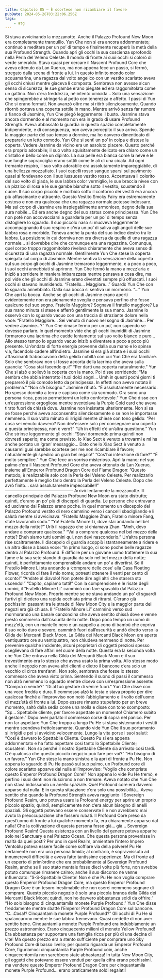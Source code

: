 ```yaml
---
title: Capitolo 85 – È scortese non ricambiare il favore
pubDate: 2024-05-26T03:22:06.256Z
tags:
    - atg
---
```



Si stava avvicinando la mezzanotte. Anche il Palazzo Profound New Moon era completamente tranquillo. Yun Che non si era ancora addormentato; continuò a meditare per un po’ di tempo e finalmente recuperò la metà della sua Profound Strength. Quando aprì gli occhi la sua coscienza sprofondò nella Perla del Veleno Celeste.
Il mondo di fronte ai suoi occhi si colorò di verde smeraldo. Stava quasi per cercare il Nascent Profound Core che aveva ottenuto da Lan Xueruo, ma non appena fece un passo, si fermò, stregato dalla scena di fronte a lui.
In questo infinito mondo color acquamarina, una ragazza dal volto angelico con un vestito scarlatto aveva gli occhi chiusi mentre giaceva lì composta. Sembrava non avesse alcun senso di sicurezza; le sue gambe erano piegate ed era raggomitolata come un gattino. Non c’era freddezza, né intento omicida… Solo una sensazione che spingerebbe a stringerla al petto con tenerezza e affetto.
I passi di Yun Che si erano fermati. Non avanzò oltre ma si ritirò silenziosamente.
Quando ritornò portava una coperta sottile in mano.
Mentre arrivò senza far rumore a fianco di Jasmine, Yun Che piegò leggermente il busto. Jasmine stava ancora dormendo e al momento non era in grado di usare Profound Strength. Aveva abbassato la guardia in questo spazio completamente indipendente, e di conseguenza, non aveva percepito il suo arrivo.
Spende la maggior parte del suo tempo a dormire, ma ho davvero dimenticato di prepararle un letto comodo.
Yun Che si sentì un po’ in colpa e distese la coperta.
Vedere Jasmine da vicino era un assoluto piacere. Questo perché era proprio adorabile; il suo volto squisitamente delicato era chiaro come un cristallo e bello come un dipinto. La sua pelle era bianca come la neve e le sue lunghe sopracciglia erano sottili come le ali di una cicala.
Ad ogni tremante respiro, il suo volto adorabile era assolutamente impareggiabile, di una bellezza mozzafiato.
I suoi capelli rosso sangue sparsi sul pavimento quasi si fondevano con il suo lussuoso vestito rosso. Accentuava il colorito del suo volto di giada, le sue labbra color vermiglio, le sue braccia nivee con un pizzico di rosa e le sue gambe bianche sotto il vestito, scuotendo il cuore. Il suo corpo piccolo e morbido sotto il contorno dei vestiti era ancora più affascinante e attraente. Questo Vestito Smoky Fairy era estremamente costoso e non era qualcosa che una ragazza normale potesse indossare. Ma sul corpo di Jasmine era inspiegabilmente armonioso, degno della sua aura nobile… Ed era anche degno del suo status come principessa.
Yun Che non poté non accovacciarsi a guardarla per un po’ di tempo senza distogliere lo sguardo. Il suo piccolo naso si muoveva leggermente accompagnando il suo respiro e c’era un po’ di saliva agli angoli delle sue labbra rosa e morbide.
Teneva anche la punta del suo indice destro tra le labbra. La posizione in cui dormiva non era diversa da quella di una ragazza normale… si dovrebbe dire che comunque era una ragazzina.
Comunque, quel corpo troppo raggomitolato rivelava chiaramente che aveva senso di sicurezza di una ragazza normale.
Gentilmente Yun Che stese la coperta spiegata sul corpo di Jasmine.
Mentre sentiva la sensazione della coperta sul suo corpo gli occhi di Jasmine tremarono leggermente, e a poco a poco, i suoi occhi annebbiati si aprirono.
Yun Che fermò la mano a mezz’aria e iniziò a sorridere in maniera imbarazzata mentre pensava a cosa dire, ma poi vide che gli occhi di Jasmine erano diventati sempre più offuscati.
I suoi occhi si stavano inumidendo.
“Fratello… Maggiore…”
Guardò Yun Che con lo sguardo annebbiato. Dalla sua bocca si sentiva un mormorio.
“…” Yun Che aprì la bocca. Anche se gli occhi di Jasmine erano aperti evidentemente non era pienamente sveglia e pensava perfino che fosse qualcuno del suo sogno.
Fratello Maggiore? Sognava il fratello maggiore?
La sua mano minuta si stese e afferrò gentilmente la sua mano. Jasmine lo osservò con lo sguardo vacuo con una traccia di straziante dolore nella voce: “Fratello Maggiore… Sei venuto di nuovo nel sogno di Jasmine… Per vedere Jasmine…?”
Yun Che rimase fermo per un po’, non sapendo se dovesse parlare. In quel momento vide che gli occhi inumiditi di Jasmine formarono una lacrima che cadde lentamente sul suo volto bianco e puro… Allo stesso tempo lo sguardo vacuo iniziò a diventare a poco a poco più presente.
Un’ondata di forte energia provenne dalla sua mano e lo spinse via, facendolo cadere all’indietro.
Jasmine si era già alzata e i suoi occhi affascinanti traboccavano della gelida nobiltà con cui Yun Che era familiare. Solo che sembrava non si fosse accorta della lacrima che aveva sulla guancia: “Cosa stai facendo qui!”
“Per darti una coperta naturalmente.” Yun Che si alzò e sollevò la coperta con la mano. Poi disse sorridendo: “Ma sembra che abbia interrotto i tuoi dolci sogni… Umh in questi pochi giorni ti preparerò il più comodo letto da principessa. In effetti non avevo notato il problema.”
“Non c’è bisogno.” Jasmine rifiutò.
“È assolutamente necessario. Ho spesso dormito a terra e capisco come sia scomodo. Ora sono una persona ricca, posso permettermi un letto confortevole.” Yun Che disse con un’espressione orgogliosa mentre sventolava la Purple Gold card che aveva tirato fuori da chissà dove.
Jasmine non insistette ulteriormente. Non si sa se fosse perché aveva acconsentito silenziosamente o se non le importasse nemmeno. Il suo volto minuto si irrigidì mentre chiese con tono gelido: “Per cosa sei venuto davvero? Non dev’essere solo per consegnare una coperta a questa principessa, non è vero?”
“Uh in effetti c’è un’altra questione.” Yun Che strinse leggermente gli occhi: “Stavi dormendo prima quindi non dovresti saperlo; ma come previsto, lo Xiao Sect è venuto a trovarmi e mi ha anche portato un ‘gran’ messaggio… Dato che lo Xiao Sect è venuto a causarmi guai sarebbe scortese per me non ricambiare il favore; naturalmente gli spedirò un gran bel regalo!”
“Cos’hai intenzione di fare?”
“È molto semplice.” Yun Che fece un sorriso misterioso. Aprì la mano; nel suo palmo c’era il Nascent Profound Core che aveva ottenuto da Lan Xueruo, insieme all’Emperor Profound Dragon Core del Flame Dragon: ”Questo metodo, è realizzabile solo con la Perla del Veleno Celeste. Per realizzarlo perfettamente è meglio farlo dentro la Perla del Veleno Celeste.
Dopo che avrò finito… sarà assolutamente impeccabile!!”
————————————————
Arrivò lentamente la mezzanotte.
Il cancello principale del Palazzo Profound New Moon era stato distrutto; quindi, c’erano un po’ più di discepoli di guardia. Le persone che entravano ed uscivano dal Palazzo erano poche.
In quel momento un discepolo del Palazzo Profound vestito di nero camminò verso i cancelli sbadigliando e li salutò mentre si avvicinava: “Fratello Maggiore Zhan, Fratello minore Fang, state lavorando sodo.”
“Yo! Fratello Minore Li, dove stai andando nel bel mezzo della notte?” Urlò il ragazzo che si chiamava Zhan.
“Mmh, devo andare a comprare qualcosa.”
“Vai a comprare qualcosa nel bel mezzo della notte? Eheh siamo tutti uomini qui, non devi nasconderlo.” Un’altra persona rise scaltramente.
Il discepolo di guardia scoppiò istantaneamente a ridere e un altro disse a bassa voce: “In primo luogo, ci sono poche belle ragazze dentro al Palazzo Profound.
È difficile per un giovane uomo trattenere la sua fame e la sua sete stando di guardia da solo nel bel mezzo della notte; quindi, è perfettamente comprensibile andare un po’ a divertirsi. Se il Fratello Minore Li sta andando a ‘comprare delle cose’ alla Casa Floating Flower, ricorda di fare il mio nome; potresti ottenere il venti per cento di sconto!”
“Andate al diavolo! Non potete dire agli altri che stasera sto uscendo!”
“Capito, capiamo tutti!”
Con la comprensione e le risate degli uomini, il “Fratello Minore Li” camminò con fare spavaldo dal Palazzo Profound New Moon. Proprio mentre se ne stava andando un po’ di sguardi furtivi gli diedero una rapida occhiata prima di ritrarsi.
C’erano già pochissimi passanti tra le strade di New Moon City e la maggior parte dei negozi era già chiusa. Il “Fratello Minore Li” camminò verso sud mormorando una banale canzoncina che aveva sentito chissà dove e venne presto sommerso dall’oscurità della notte. Dopo poco tempo un uomo di mezz’età, con un mantello nero e un cappello a cono di bambù che copriva il suo volto duro e severo, camminò fuori dall’oscurità e andò diretto verso la Gilda dei Mercanti Black Moon.
La Gilda dei Mercanti Black Moon era aperta ventiquattro ore su ventiquattro, non chiudeva nemmeno di notte. Per prevenire qualche incidente, alcuni proprietari di oggetti preziosi spesso sceglievano di fare affari nel cuore della notte.
Questa era la seconda volta che Yun Che entrava nella Gilda dei Mercanti Black Moon e il suo travestimento era lo stesso che aveva usato la prima volta. Allo stesso modo anche il negozio non aveva altri clienti e dietro il bancone c’era solo un vecchio di circa trent’anni. Non solo, sembrava che fosse lo stesso commesso che aveva visto prima.
Sentendo il suono di passi il commesso non alzò nemmeno lo sguardo mentre diceva con un’espressione assente: “Compra o vende?”
“Dì al tuo gestore di venire fuori.” Yun Che disse con una voce fredda e dura.
Il commesso alzò la testa e stava proprio per dire qualcosa finché all’improvviso non notò l’abbigliamento e il volto dell’uomo di mezz’età di fronte a lui. Dopo essere rimasto stupefatto per un breve momento, saltò dalla sedia come una molla e disse con tono scomposto: ”Sp… Spettabile cliente, per favore aspettate un momento! Chiamerò subito il gestore.”
Dopo aver parlato il commesso corse di sopra nel panico.
Per non far aspettare Yun Che troppo a lungo Pu He si stava sistemando i vestiti mentre scendeva frettolosamente. Quando vide Yun Che il suo portamento si irrigidì e poi si avvicinò velocemente. Lungo la vita porse i suoi saluti: “Così è davvero lo Spettabile Cliente.
Questo Pu si era appena addormentato e ha fatto aspettare così tanto lo Spettabile Cliente; scusatemi. Non so perché il nostro Spettabile Cliente sia arrivato così tardi. C’è qualcosa che questo piccolo negozio può fare per voi?”
“Ho bisogno di un favore.” Yun Che stese la mano sinistra e la aprì di fronte a Pu He. Non appena lo sguardo di Pu He passò sul suo palmo, un Profound core di colore scarlatto apparve dal nulla all’improvviso: “Voglio che compriate questo Emperor Profound Dragon Core!”
Non appena lo vide Pu He tremò, e perfino i suoi denti non riuscirono a non tremare.
Aveva notato che Yun Che non stava indossando un anello spaziale. Quel Profound core era davvero apparso dal nulla. E in questa situazione c’era solo una possibilità… Aveva sentito che quando la Profound Strength aveva raggiunto il Sovereign Profound Realm, uno poteva usare la Profound energy per aprire un proprio piccolo spazio; quindi, semplicemente non c’era alcun bisogno di anelli spaziali. Gli oggetti potevano essere conservate lì e non avrebbero mai avuto la preoccupazione che fossero rubati.
Il Profound Core preso da quest’uomo di fronte a lui qualche momento fa, era chiaramente apparso dal nulla!
Che la coltivazione di questa persona fosse già… già…
Sovereign Profound Realm! Questa esistenza con un livello del genere poteva apparire solo nel Sanctuary e nel Palazzo Ocean. Che questa persona provenisse in realtà da quei posti? Per uno in quel Realm, annientare l’intero Impero Ventoblu poteva essere facile come soffiare via della polvere!
Pu He certamente non era una persona timida; al contrario, è sopravvissuta ad innumerevoli difficoltà e aveva fatto tantissime esperienze. Ma di fronte ad un esperto di prim’ordine che era probabilmente al Sovereign Profound Realm, anche se il suo stato mentale fosse dieci volte più forte, non avrebbe potuto comunque rimanere calmo; anche il suo discorso ne venne influenzato: ”S-S-Spettabile Cliente! Non è che Pu He non voglia comprare questo Emperor Profound Dragon Core, ma questo Emperor Profound Dragon Core è un tesoro inestimabile che non oserei nemmeno sognare di comprare. Questo piccolo negozio è solo una piccola branca della Gilda dei Mercanti Black Moon; quindi, non ho davvero abbastanza soldi da offrire.”
“Ho solo bisogno di cinquantamila monete Purple Profound.” Yun Che disse freddamente mentre sbatté l’Emperor Profound Dragon Core sul bancone.
“C…Cosa!? Cinquantamila monete Purple Profound?” Gli occhi di Pu He si spalancarono mentre le sue labbra fremevano. Quasi credette di non aver sentito bene.
Cinquantamila monete Purple Profound era indubbiamente un prezzo astronomico. Erano cinquecento milioni di monete Yellow Profound! Era abbastanza per supportare una famiglia ricca per più di una decina di vite! Ma questo prezzo era a stento sufficiente per comprare uno Sky Profound Core di basso livello; per quanto riguarda un Emperor Profound Core, figuriamoci cinquantamila Purple Profound coin, anche cinquecentomila non sarebbero state abbastanza!
In tutta New Moon City, gli oggetti che potevano essere venduti per quella cifra erano pochissimi. ma vendere questo Emperor Profound Dragon Core per cinquantamila monete Purple Profound… erano praticamente soldi regalati!



